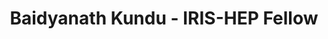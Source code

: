 ---
permalink: /fellows/BaidyanathKundu.html
layout: fellow
pagetype: fellow
active: true
title: Baidyanath Kundu - IRIS-HEP Fellow
fellow-name: Baidyanath Kundu
shortname: Baidyanath
project_title: Reading CMS Run 1/2 miniAOD files with ServiceX and func_adl
dates:
  start: 2021-02-01
  end: 2021-04-30
photo: /assets/images/team/Baidyanath-Kundu.png
institution: Manipal Institute of Technology
website:
e-mail: kundubaidya99@gmail.com
mentors:
  - Gordon Watts (University of Washington)
project_goal: >
    ServiceX is a distributed, cloud-native application that extracts columnar data from HEP event data and delivers it to an analyst. The func_adl data query language is used to tell ServiceX how to extract the data (what columns, what simple cuts, etc.). The func_adl data query language has two backends that are currently part of ServiceX - one based on C++ for ATLAS data and one based on columnar processing using uproot and awkward arrays. The C++ backend currently runs only on the ATLAS binary format, xAOD. The C++ is generated in python. This project will modify the C++ backend to also run on CMS Mini-AOD binary files (Run 1/Run 2), starting by concentrating on Run 1. The Higgs-Discovery demo will be used as a guide.
proposal: /assets/pdf/BaidyanathKundu_Proposal.pdf
presentations:
---